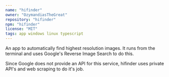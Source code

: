 ```yaml
---
name: "hifinder"
owner: "OzymandiasTheGreat"
repository: "hifinder"
npm: "hifinder"
license: "MIT"
tags: app windows linux typescript
---
```

An app to automatically find highest resolution images.
It runs from the terminal and uses Google's Reverse
Image Search to do this.

Since Google does not provide an API for this service,
hifinder uses private API's and web scraping to
do it's job.
